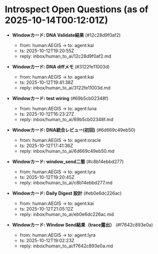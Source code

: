 # Introspect Open Questions (as of 2025-10-14T00:12:01Z)

- **Windowカード: DNA Validate結果**  (#12c28d9f0af2)
  - from: human:AEGIS → to: agent:kai
  - ts: 2025-10-12T19:20:55Z
  - reply: inbox/human_to_ai/12c28d9f0af2.md

- **Windowカード: DNA diffメモ**  (#3122fe11003d)
  - from: human:AEGIS → to: agent:kai
  - ts: 2025-10-12T19:41:38Z
  - reply: inbox/human_to_ai/3122fe11003d.md

- **Windowカード: test wiring**  (#69b5cb02348f)
  - from: human:AEGIS → to: agent:luna
  - ts: 2025-10-12T16:23:27Z
  - reply: inbox/human_to_ai/69b5cb02348f.md

- **Windowカード: DNA統合レビュー(初回)**  (#6d669c49eb50)
  - from: human:AEGIS → to: agent:oracle
  - ts: 2025-10-12T17:41:36Z
  - reply: inbox/human_to_ai/6d669c49eb50.md

- **Windowカード: window_send二態**  (#c8b14ebbd277)
  - from: human:AEGIS → to: agent:lyra
  - ts: 2025-10-12T19:20:45Z
  - reply: inbox/human_to_ai/c8b14ebbd277.md

- **Windowカード: Daily Digest 設計**  (#eb0e6dc226ac)
  - from: human:AEGIS → to: agent:kai
  - ts: 2025-10-12T21:05:12Z
  - reply: inbox/human_to_ai/eb0e6dc226ac.md

- **Windowカード: Window Send結果（trace露出）**  (#f7642c893e0a)
  - from: human:AEGIS → to: agent:lyra
  - ts: 2025-10-12T19:02:23Z
  - reply: inbox/human_to_ai/f7642c893e0a.md

